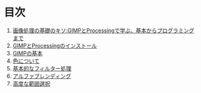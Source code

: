 目次
====
1. [画像処理の基礎のキソ:GIMPとProcessingで学ぶ、基本からプログラミングまで](README.md)
1. [GIMPとProcessingのインストール](install.md)
1. [GIMPの基本](gimp-abc.md)
1. [色について](color.md)
1. [基本的なフィルター処理](filter.md)
1. [アルファブレンディング](alpha.md)
1. [高度な範囲選択](selection.md)
